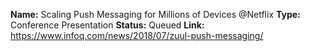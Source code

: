 **Name:** Scaling Push Messaging for Millions of Devices @Netflix
**Type:** Conference Presentation
**Status:** Queued
**Link:** https://www.infoq.com/news/2018/07/zuul-push-messaging/

